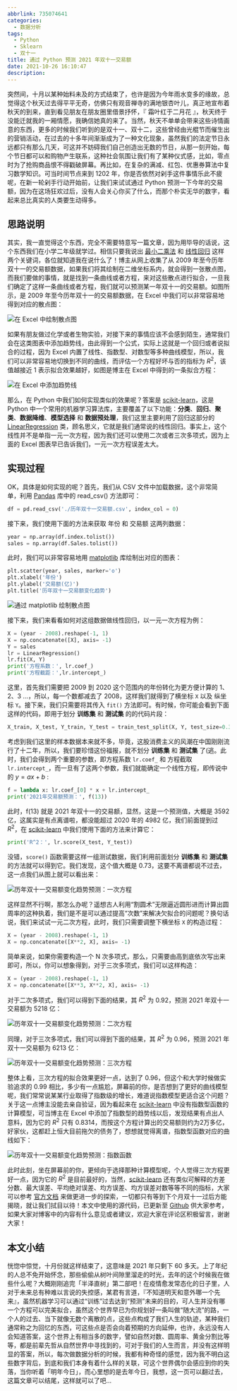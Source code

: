 ```yaml
---
abbrlink: 735074641
categories:
  - 数据分析
tags:
  - Python
  - Sklearn
  - 双十一
title: 通过 Python 预测 2021 年双十一交易额
date: 2021-10-26 16:10:47
description:
---
```

突然间，十月以某种始料未及的方式结束了，也许是因为今年雨水变多的缘故，总觉得这个秋天过去得平平无奇，仿佛只有观音禅寺的满地银杏叶儿，真正地宣布着秋天的到来，直到看见朋友在朋友圈里借景抒怀，『 霜叶红于二月花 』，秋天终于没能迁就我的一厢情愿，我确信她真的来了。当然，秋天不单单会带来这些诗情画意的东西，更多的时候我们听到的是双十一、双十二，这些曾经由光棍节而催生出的营销活动，在过去的十多年间渐渐成为了一种文化现象，虽然我们的法定节日永远都只有那么几天，可这并不妨碍我们自己创造出无数的节日，从那一刻开始，每个节日都可以和购物产生联系，这种社会氛围让我们有了某种仪式感，比如，零点时为了抢购商品恨不得戳破屏幕。再比如，在复杂的满减、红包、优惠券算法中复习数学知识。可当时间节点来到 1202 年，你是否依然对剁手这件事情乐此不疲呢，在新一轮剁手行动开始前，让我们来试试通过 Python 预测一下今年的交易额，因为在这场狂欢过后，没有人会关心你买了什么，而那个朴实无华的数字，看起来总比真实的人类要生动得多。

## 思路说明

其实，我一直觉得这个东西，完全不需要特意写一篇文章，因为用毕导的话说，这个东西我们在小学二年级就学过。相信只要我说出 [最小二乘法](https://ws.wiki.gaogevip.com/wiki/最小二乘法) 和 [线性回归](https://zh.wikipedia.ryancray.com/zh-hans/線性回歸) 这样两个关键词，各位就知道我在说什么了！博主从网上收集了从 2009 年至今历年双十一的交易额数据，如果我们将其绘制在二维坐标系内，就会得到一张散点图，而我们要做的事情，就是找到一条曲线或者方程，来对这些散点进行拟合，一旦我们确定了这样一条曲线或者方程，我们就可以预测某一年双十一的交易额。如图所示，是 2009 年至今历年双十一的交易额数据，在 Excel 中我们可以非常容易地得到对应的散点图：

![在 Excel 中绘制散点图](https://i.loli.net/2021/10/27/mf3h4oXLiswzPOq.png)

如果有朋友做过化学或者生物实验，对接下来的事情应该不会感到陌生，通常我们会在这类图表中添加趋势线，由此得到一个公式，实际上这就是一个回归或者说拟合的过程，因为 Excel 内置了线性、指数型、对数型等多种曲线模型，所以，我们可以非常容易地切换到不同的曲线，而评估一个方程好坏与否的指标为 $R^2$，该值越接近 1 表示拟合效果越好，如图是博主在 Excel 中得到的一条拟合方程：

![在 Excel 中添加趋势线](https://i.loli.net/2021/10/27/D5xHLIfrJsZNi1B.png)

那么，在 Python 中我们如何实现类似的效果呢？答案是 [scikit-learn](https://scikit-learn.org.cn/)，这是 Python 中一个常用的机器学习算法库，主要覆盖了以下功能：**分类**、**回归**、**聚类**、**数据降维**、**模型选择** 和 **数据预处理**，我们这里主要利用了回归这部分的 [LinearRegression](https://scikit-learn.org.cn/view/394.html) 类，顾名思义，它就是我们通常说的线性回归。事实上，这个线性并不是单指一元一次方程，因为我们还可以使用二次或者三次多项式，因为上面的 Excel 图表早已告诉我们，一元一次方程误差太大。

## 实现过程

OK，具体是如何实现的呢？首先，我们从 CSV 文件中加载数据，这个非常简单，利用 [Pandas](https://pandas.pydata.org/) 库中的 read_csv() 方法即可：

```python
df = pd.read_csv('./历年双十一交易额.csv', index_col = 0)
```

接下来，我们使用下面的方法来获取 年份 和 交易额 这两列数据：

```python
year = np.array(df.index.tolist())
sales = np.array(df.Sales.tolist())
```
此时，我们可以非常容易地用 [matplotlib](https://matplotlib.org) 库绘制出对应的图表：

```python
plt.scatter(year, sales, marker='o')
plt.xlabel('年份')
plt.ylabel('交易额(亿)')
plt.title('历年双十一交易额变化趋势')
```

![通过 matplotlib 绘制散点图](https://i.loli.net/2021/10/27/wD2b8lhjmIsETeP.png)

接下来，我们来看看如何对这组数据做线性回归，以一元一次方程为例：

```python
X = (year - 2008).reshape(-1, 1)
X = np.concatenate([X], axis= -1)
Y = sales
lr = LinearRegression()
lr.fit(X, Y)
print('方程系数：', lr.coef_)
print('方程截距：',lr.intercept_)
```

这里，首先我们需要把 2009 到 2020 这个范围内的年份转化为更方便计算的 1、2、3 ...，所以，每一个数都减去了 2008，这样我们就得到了横坐标 `X` 以及 纵坐标 `Y`。接下来，我们只需要将其传入 `fit()` 方法即可。有时候，你可能会看到下面这样的代码，即用于划分 **训练集** 和 **测试集** 的的代码片段：

```python
X_train, X_test, Y_train, Y_test = train_test_split(X, Y, test_size=0.3, random_state=0)
```

考虑到我们这里的样本数据本来就不多，毕竟，这股消费主义的风潮在中国刚刚流行了十二年，所以，我们要珍惜这份福报，就不划分 **训练集** 和 **测试集** 了(逃。此时，我们会得到两个重要的参数，即方程系数 `lr.coef_` 和 方程截取 `lr.intercept_`，而一旦有了这两个参数，我们就能确定一个线性方程，即传说中的 $y=ax+b$ :

```python
f = lambda x: lr.coef_[0] * x + lr.intercept_
print('2021年交易额预测：', f(13))
```

此时，f(13) 就是 2021 年双十一的交易额，显然，这是一个预测值，大概是 3592 亿，这属实是有点离谱啦，都没能超过 2020 年的 4982 亿，我们前面提到过 $R^2$，在 [scikit-learn](https://scikit-learn.org.cn/) 中我们使用下面的方法来计算它：

```python
print('R^2：', lr.score(X_test, Y_test))
```

没错，`score()` 函数需要这样一组测试数据，我们利用前面划分 **训练集** 和 **测试集** 的方法就可以得到它。我们发现，这个值大概是 0.73，这要不离谱都说不过去，这一点我们从图上就可以看出来：

![历年双十一交易额变化趋势预测：一次方程](https://i.loli.net/2021/10/27/UerVa9mZ5NSPwTC.png)

这样显然不行啊，那怎么办呢？遥想古人利用“割圆术”无限逼近圆形进而计算出圆周率的这种执着，我们是不是可以通过提高“次数”来解决欠拟合的问题呢？换句话说，我们来试试一元二次方程，此时，我们只需要调整下横坐标 `X` 的构造过程：

```python
X = (year - 2008).reshape(-1, 1)
X = np.concatenate([X**2, X], axis= -1)
```
简单来说，如果你需要构造一个 N 次多项式，那么，只需要由高到底依次写出来即可，所以，你可以想象得到，对于三次多项式，我们可以这样构造：

```python
X = (year - 2008).reshape(-1, 1)
X = np.concatenate([X**3, X**2, X], axis= -1)
```
对于二次多项式，我们可以得到下面的结果，其 $R^2$ 为 0.92，预测 2021 年双十一交易额为 5218 亿：

![历年双十一交易额变化趋势预测：二次方程](https://i.loli.net/2021/10/27/1RF3LtQr4pTidb6.png)

同理，对于三次多项式，我们可以得到下面的结果，其 $R^2$ 为 0.96，预测 2021 年双十一交易额为 6213 亿：

![历年双十一交易额变化趋势预测：三次方程](https://i.loli.net/2021/10/27/DlHcQUIXf1pORob.png)

整体上看，三次方程的拟合效果更好一点，达到了 0.96，但这个和大学时候做实验追求的 0.99 相比，多少有一点尴尬，屏幕前的你，是否想到了更好的曲线模型呢，我们常常说某某行业取得了指数级的增长，难道说指数模型更适合这个问题？关于这一点博主没能去亲自验证，因为看起来在 [scikit-learn](https://scikit-learn.org.cn/) 中没有指数型函数的计算模型，可当博主在 Excel 中添加了指数型的趋势线以后，发现结果有点出人意料，因为它的 $R^2$ 只有 0.8314，而按这个方程计算出的交易额则约为2万多亿，好家伙，这都赶上恒大目前拖欠的债务了，想想就觉得离谱，指数型函数对应的曲线如下：

![历年双十一交易额变化趋势预测：指数函数](https://i.loli.net/2021/10/27/ZBN5RgXiqUDLym3.png)

此时此刻，坐在屏幕前的你，更倾向于选择那种计算模型呢，个人觉得三次方程更好一点，因为它的 $R^2$ 是目前最好的，当然，[scikit-learn](https://scikit-learn.org.cn/) 还有类似可解释的方差分数、最大误差、平均绝对误差、均方误差、均方误差对数等等不同的指标，大家可以参考 [官方文档](http://scikit-learn.org.cn/view/93.html#3.3.4%20%E5%9B%9E%E5%BD%92%E6%8C%87%E6%A0%87) 来做更进一步的探索，一切都只有等到下个月双十一过后方能揭晓，就让我们拭目以待！本文中使用的源代码，已更新至 [Github](https://hub.fastgit.org/Regularly-Archive/2021/tree/master/src/11.11) 供大家参考，如果大家对博客中的内容有什么意见或者建议，欢迎大家在评论区积极留言，谢谢大家！

## 本文小结

恍惚中惊觉，十月份就这样结束了，这意味是 2021 年只剩下 60 多天。上了年纪的人总不免开始怀念，那些偷偷从树叶间隙里溜走的时光，去年的这个时候我在做些什么呢？大概刚刚追完「半泽直树」第二部吧！在疫情愈发常态化的日子里，人对于未来总有种难以言说的失控感，某君有言道，『不知道明天和意外哪一个先来』，虽然机器学习可以通过“训练”过去达到“预测”未来的目的，可人生并没有哪一个方程可以完美拟合，虽然这个世界早已为你规划好一条叫做“随大流”的路，一个人的过去、当下就像无数个离散的点，这些点构成了我们人生的轨迹，某种我们通常称之为回忆的东西，可这些点是否会向着预期的方向延伸，也许，永远没有人会知道答案，这个世界上有相当多的数字，譬如自然对数、圆周率、黄金分割比等等，都是前辈先哲从自然世界中寻找到的，可对于我们的人生而言，并没有这样明显的答案，所以，每次做数据分析的时候，我都有种奇怪的感觉，因为我不明白这些数字背后，到底和我们本身有着什么样的关联，可这个世界偶尔会感应到你的失落，当你听着「明年今日」，而心里想的是去年今日，我想，这一页可以翻过去，这篇文章可以结尾，这样就可以了吧...